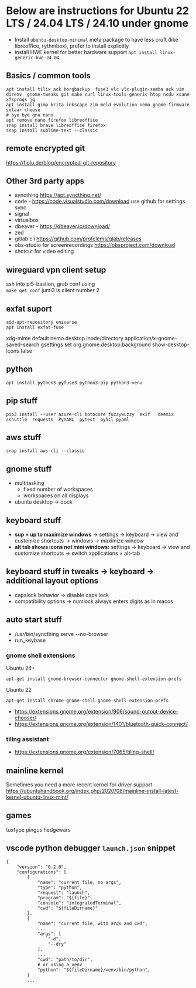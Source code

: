 # Below are instructions for Ubuntu 22 LTS / 24.04 LTS / 24.10 under gnome

- Install `ubuntu-desktop-minimal` meta package to have less cruft (like libreoffice, rythmbox), prefer to install explicitly
- install HWE kernel for better hardware support `apt install linux-generic-hwe-24.04`

## Basics / common tools

```
apt install tilix ack borgbackup  fuse3 vlc vlc-plugin-samba ack vim direnv  gnome-tweaks git make curl linux-tools-generic htop ncdu xsane xfsprogs jq
apt install gimp krita inkscape zim meld evolution nemo gnome-firmware solaar cheese
# bye bye gnu nano
apt remove nano firefox libreoffice
snap install brave libreoffice firefox
snap install sublime-text --classic
```

## remote encrypted git 

https://flolu.de/blog/encrypted-git-repository


## Other 3rd party apps
- syncthing https://apt.syncthing.net/
- code - https://code.visualstudio.com/download use github for settings sync
- signal
- virtualbox
- dbeaver - https://dbeaver.io/download/
- zed 
- gitlab cli https://github.com/profclems/glab/releases
- obs-studio for screenrecordings https://obsproject.com/download
- shotcut for video editing


## wireguard vpn client setup
ssh into pi5-bastion, grab conf using \
`make get_conf` jumi3 is client number 2

## exfat suport
```
add-apt-repository universe
apt install exfat-fuse
```

xdg-mime default nemo.desktop inode/directory application/x-gnome-saved-search
gsettings set org.gnome.desktop.background show-desktop-icons false

## python

`apt install python3-pyfuse3 python3-pip python3-venv`

## pip stuff
`pip3 install --user azure-cli botocore fuzzywuzzy  exif   deemix   sshuttle  requests  PyYAML  pytest  pyhcl pyaml`

## aws stuff

`snap install aws-cli --classic`


## gnome stuff
- multitasking
  - fixed number of workspaces
  - workspaces on all displays
- ubuntu desktop -> dock

## keyboard stuff
- **sup + up to maximize windows** -> settings -> keyboard -> view and customize shortcuts -> windows -> maximize window
- **alt tab shows icons not mini windows:** settings -> keyboard -> view and customize shortcuts -> switch applications = alt-tab

## keyboard stuff in tweaks -> keyboard -> additional layout options
- capslock behavior ->  disable caps lock
- compatibility options -> numlock always enters digits as in macos

## auto start stuff
- /usr/bin/syncthing serve --no-browser
- run_keybase

### gnome shell extensions

Ubuntu 24+

`apt-get install gnome-browser-connector gnome-shell-extension-prefs`

Ubuntu 22

`apt-get install chrome-gnome-shell gnome-shell-extension-prefs`

- https://extensions.gnome.org/extension/906/sound-output-device-chooser/
- https://extensions.gnome.org/extension/1401/bluetooth-quick-connect/

### tiling assistant

- https://extensions.gnome.org/extension/7065/tiling-shell/

## mainline kernel

Sometimes you need a more recent kernel for driver support
https://ubuntuhandbook.org/index.php/2020/08/mainline-install-latest-kernel-ubuntu-linux-mint/


## games

tuxtype pingus hedgewars


## vscode python debugger `launch.json` snippet

```
{
    "version": "0.2.0",
    "configurations": [
        {
            "name": "current file, no args",
            "type": "python",
            "request": "launch",
            "program": "${file}",
            "console": "integratedTerminal",
            "cwd": "${fileDirname}"
        },
        {
            "name": "current file, with args and cwd",
            ...
            "args": [
                "-d",
                "--dry"
            ],
            ...
            "cwd": "path/to/dir",
            # or using a venv
            "python": "${fileDirname}/venv/bin/python",
        }
        ...
```
